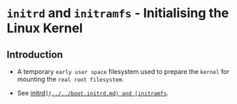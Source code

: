 # `initrd` and `initramfs` - Initialising the Linux Kernel

## Introduction

* A temporary `early user space` filesystem used to prepare the `kernel` for mounting the `real root filesystem`.

* See [initrd`](../../boot.initrd.md) and [initramfs`](../../boot/initramfs.md).